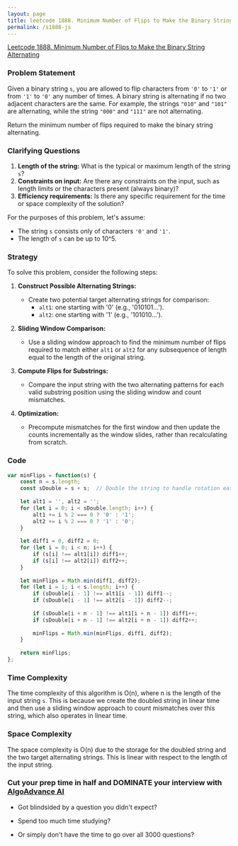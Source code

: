 ```yaml
---
layout: page
title: leetcode 1888. Minimum Number of Flips to Make the Binary String Alternating
permalink: /s1888-js
---
```

[Leetcode 1888. Minimum Number of Flips to Make the Binary String Alternating](https://algoadvance.github.io/algoadvance/l1888)
### Problem Statement

Given a binary string `s`, you are allowed to flip characters from `'0'` to `'1'` or from `'1'` to `'0'` any number of times. A binary string is alternating if no two adjacent characters are the same. For example, the strings `"010"` and `"101"` are alternating, while the string `"000"` and `"111"` are not alternating.

Return the minimum number of flips required to make the binary string alternating.

### Clarifying Questions

1. **Length of the string:** What is the typical or maximum length of the string `s`?
2. **Constraints on input:** Are there any constraints on the input, such as length limits or the characters present (always binary)?
3. **Efficiency requirements:** Is there any specific requirement for the time or space complexity of the solution?

For the purposes of this problem, let's assume:
- The string `s` consists only of characters `'0'` and `'1'`.
- The length of `s` can be up to 10^5.

### Strategy

To solve this problem, consider the following steps:

1. **Construct Possible Alternating Strings:**
   - Create two potential target alternating strings for comparison:
     - `alt1`: one starting with '0' (e.g., '010101...').
     - `alt2`: one starting with '1' (e.g., '101010...').

2. **Sliding Window Comparison:**
   - Use a sliding window approach to find the minimum number of flips required to match either `alt1` or `alt2` for any subsequence of length equal to the length of the original string.

3. **Compute Flips for Substrings:**
   - Compare the input string with the two alternating patterns for each valid substring position using the sliding window and count mismatches.

4. **Optimization:**
   - Precompute mismatches for the first window and then update the counts incrementally as the window slides, rather than recalculating from scratch.

### Code

```javascript
var minFlips = function(s) {
    const n = s.length;
    const sDouble = s + s;  // Double the string to handle rotation easily.
    
    let alt1 = '', alt2 = '';
    for (let i = 0; i < sDouble.length; i++) {
        alt1 += i % 2 === 0 ? '0' : '1';
        alt2 += i % 2 === 0 ? '1' : '0';
    }
    
    let diff1 = 0, diff2 = 0;
    for (let i = 0; i < n; i++) {
        if (s[i] !== alt1[i]) diff1++;
        if (s[i] !== alt2[i]) diff2++;
    }
    
    let minFlips = Math.min(diff1, diff2);
    for (let i = 1; i < s.length; i++) {
        if (sDouble[i - 1] !== alt1[i - 1]) diff1--;
        if (sDouble[i - 1] !== alt2[i - 1]) diff2--;
        
        if (sDouble[i + n - 1] !== alt1[i + n - 1]) diff1++;
        if (sDouble[i + n - 1] !== alt2[i + n - 1]) diff2++;
        
        minFlips = Math.min(minFlips, diff1, diff2);
    }
    
    return minFlips;
};
```

### Time Complexity

The time complexity of this algorithm is O(n), where n is the length of the input string `s`. This is because we create the doubled string in linear time and then use a sliding window approach to count mismatches over this string, which also operates in linear time.

### Space Complexity

The space complexity is O(n) due to the storage for the doubled string and the two target alternating strings. This is linear with respect to the length of the input string.


### Cut your prep time in half and DOMINATE your interview with [AlgoAdvance AI](https://algoAdvance.com)

- Got blindsided by a question you didn't expect?

- Spend too much time studying?

- Or simply don't have the time to go over all 3000 questions?

